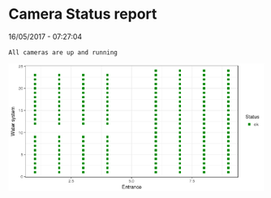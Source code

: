Camera Status report
================
16/05/2017 - 07:27:04

    All cameras are up and running

![](camreport_files/figure-markdown_github/unnamed-chunk-2-1.png)
